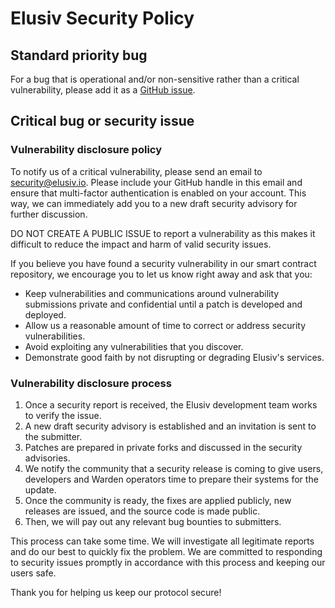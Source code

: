 # Elusiv Security Policy

## Standard priority bug
For a bug that is operational and/or non-sensitive rather than a critical vulnerability, please add it as a [GitHub issue](https://github.com/elusiv-privacy/elusiv/issues/new).

## Critical bug or security issue

### Vulnerability disclosure policy
To notify us of a critical vulnerability, please send an email to <security@elusiv.io>.
Please include your GitHub handle in this email and ensure that multi-factor authentication is enabled on your account. This way, we can immediately add you to a new draft security advisory for further discussion.

DO NOT CREATE A PUBLIC ISSUE to report a vulnerability as this makes it difficult to reduce the impact and harm of valid security issues.

If you believe you have found a security vulnerability in our smart contract repository, we encourage you to let us know right away and ask that you:
- Keep vulnerabilities and communications around vulnerability submissions private and confidential until a patch is developed and deployed.
- Allow us a reasonable amount of time to correct or address security vulnerabilities.
- Avoid exploiting any vulnerabilities that you discover.
- Demonstrate good faith by not disrupting or degrading Elusiv's services.

### Vulnerability disclosure process
1. Once a security report is received, the Elusiv development team works to verify the issue.
2. A new draft security advisory is established and an invitation is sent to the submitter.
3. Patches are prepared in private forks and discussed in the security advisories.
4. We notify the community that a security release is coming to give users, developers and Warden operators time to prepare their systems for the update.
5. Once the community is ready, the fixes are applied publicly, new releases are issued, and the source code is made public.
6. Then, we will pay out any relevant bug bounties to submitters.

This process can take some time.
We will investigate all legitimate reports and do our best to quickly fix the problem.
We are committed to responding to security issues promptly in accordance with this process and keeping our users safe.

Thank you for helping us keep our protocol secure!
